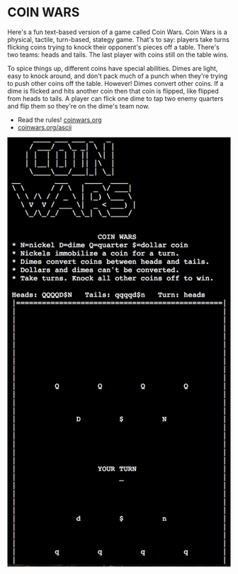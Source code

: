 # COIN WARS
Here's a fun text-based version of a game called Coin Wars. Coin Wars
is a physical, tactile, turn-based, stategy game. That's to say: players
take turns flicking coins trying to knock their opponent's pieces off a
table. There's two teams: heads and tails. The last player with coins still on
the table wins.

To spice things up, different coins have special abilities. Dimes are light,
easy to knock around, and don't pack much of a punch when they're trying to
push other coins off the table. However! Dimes convert other coins. If a
dime is flicked and hits another coin then that coin is flipped, like flipped
from heads to tails. A player can flick one dime to tap two enemy quarters
and flip them so they're on the dime's team now.

* Read the rules! [coinwars.org](http://coinwars.org/)
* [coinwars.org/ascii](http://coinwars.org/ascii)

![screenshot](assets/screenshot.png)
